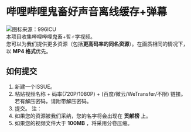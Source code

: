 # 哔哩哔哩鬼畜好声音离线缓存+弹幕  
![图标来源：996ICU](https://avatars2.githubusercontent.com/u/48942249)  
本项目收集哔哩哔哩鬼畜+哲♂学视频。  
您可以为我们提供更多资源（包括**更高码率的同名资源**）。在画质相同的情况下， 以 **MP4 格式**优先。  
## 如何提交
1. 新建一个ISSUE。
2. 粘贴视频名称 + 码率(720P/1080P) + (百度/微云/WeTransfer/不限) 链接。若有解压密码，请附带解压密码。
3. 提交。
 注：  
1. 如果您的资源被我们采纳，您的名字将会出现在 **贡献榜** 上。
2. 如果您的视频文件大于 **100MB** ，将采用分卷压缩。

